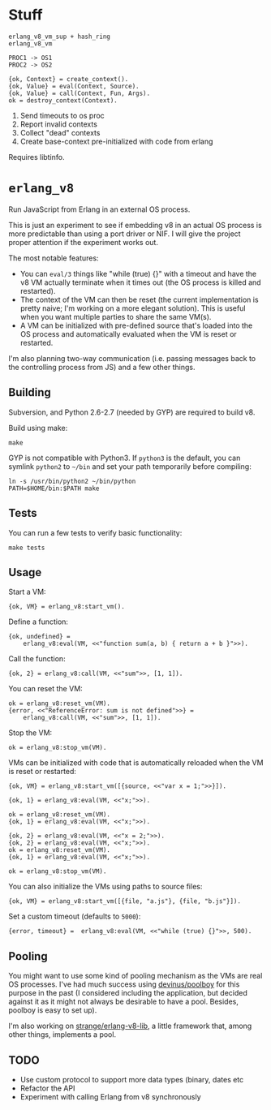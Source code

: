 # Stuff

    erlang_v8_vm_sup + hash_ring
    erlang_v8_vm

    PROC1 -> OS1
    PROC2 -> OS2

    {ok, Context} = create_context().
    {ok, Value} = eval(Context, Source).
    {ok, Value} = call(Context, Fun, Args).
    ok = destroy_context(Context).

1. Send timeouts to os proc
2. Report invalid contexts
3. Collect "dead" contexts
4. Create base-context pre-initialized with code from erlang

Requires libtinfo.

# `erlang_v8`

Run JavaScript from Erlang in an external OS process.

This is just an experiment to see if embedding v8 in an actual OS process is
more predictable than using a port driver or NIF. I will give the project
proper attention if the experiment works out.

The most notable features: 

- You can `eval/3` things like "while (true) {}" with a timeout and have the
  v8 VM actually terminate when it times out (the OS process is killed and
  restarted).
- The context of the VM can then be reset (the current implementation is
  pretty naive; I'm working on a more elegant solution). This is useful when
  you want multiple parties to share the same VM(s).
- A VM can be initialized with pre-defined source that's loaded into the OS
  process and automatically evaluated when the VM is reset or restarted.

I'm also planning two-way communication (i.e. passing messages back to the
controlling process from JS) and a few other things.

## Building

Subversion, and Python 2.6-2.7 (needed by GYP) are required to build v8.

Build using make:

    make

GYP is not compatible with Python3. If `python3` is the default, you can
symlink `python2` to `~/bin` and set your path temporarily before compiling:

    ln -s /usr/bin/python2 ~/bin/python
    PATH=$HOME/bin:$PATH make

## Tests

You can run a few tests to verify basic functionality:

    make tests

## Usage

Start a VM:

    {ok, VM} = erlang_v8:start_vm().

Define a function:

    {ok, undefined} =
        erlang_v8:eval(VM, <<"function sum(a, b) { return a + b }">>).

Call the function: 

    {ok, 2} = erlang_v8:call(VM, <<"sum">>, [1, 1]).

You can reset the VM:

    ok = erlang_v8:reset_vm(VM).
    {error, <<"ReferenceError: sum is not defined">>} =
        erlang_v8:call(VM, <<"sum">>, [1, 1]).

Stop the VM:

    ok = erlang_v8:stop_vm(VM).

VMs can be initialized with code that is automatically reloaded when the VM is
reset or restarted:

    {ok, VM} = erlang_v8:start_vm([{source, <<"var x = 1;">>}]).

    {ok, 1} = erlang_v8:eval(VM, <<"x;">>).

    ok = erlang_v8:reset_vm(VM).
    {ok, 1} = erlang_v8:eval(VM, <<"x;">>).

    {ok, 2} = erlang_v8:eval(VM, <<"x = 2;">>).
    {ok, 2} = erlang_v8:eval(VM, <<"x;">>).
    ok = erlang_v8:reset_vm(VM).
    {ok, 1} = erlang_v8:eval(VM, <<"x;">>).

    ok = erlang_v8:stop_vm(VM).

You can also initialize the VMs using paths to source files:

    {ok, VM} = erlang_v8:start_vm([{file, "a.js"}, {file, "b.js"}]).

Set a custom timeout (defaults to `5000`):

    {error, timeout} =  erlang_v8:eval(VM, <<"while (true) {}">>, 500).

## Pooling

You might want to use some kind of pooling mechanism as the VMs are real OS
processes. I've had much success using
[devinus/poolboy](https://github.com/devinus/poolboy) for this purpose in the
past (I considered including the application, but decided against it as it
might not always be desirable to have a pool. Besides, poolboy is easy to set
up).

I'm also working on
[strange/erlang-v8-lib](https://github.com/strange/erlang-v8-lib), a little
framework that, among other things, implements a pool.

## TODO

- Use custom protocol to support more data types (binary, dates etc
- Refactor the API
- Experiment with calling Erlang from v8 synchronously
